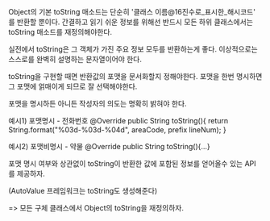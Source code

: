 
Object의 기본 toString 매소드는 단순히 '클래스 이름@16진수로_표시한_해시코드' 를 반환할 뿐이다.
간결하고 읽기 쉬운 정보를 위해선 반드시 모든 하위 클래스에서는 toString 매소드를 재정의해야한다.

실전에서 toString은 그 객체가 가진 주요 정보 모두를 반환하는게 좋다.
이상적으로는 스스로를 완벽히 설명하는 문자열이어야 한다.

toString을 구현할 때면 반환값의 포맷을 문서화할지 정해야한다.
포맷을 한번 명시하면 그 포맷에 얽매이게 되므로 잘 선택해야한다.

포맷을 명시하든 아니든 작성자의 의도는 명확히 밝혀야 한다.

예시1) 포맷명시 - 전화번호 
@Override public String toString(){
	return String.format("%03d-%03d-%04d", areaCode, prefix lineNum);
}

예시2) 포맷비명시 - 약물
@Override public String toString(){...}

포맷 명시 여부와 상관없이 toString이 반환한 값에 포함된 정보를 얻어올수 있는 API를 제공하자.


(AutoValue 프레임워크는 toString도 생성해준다)


=> 모든 구체 클래스에서 Object의 toString을 재정의하자.

